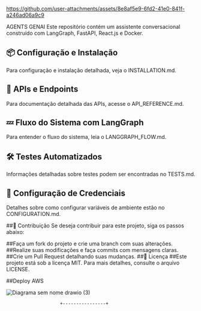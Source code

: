 https://github.com/user-attachments/assets/8e8af5e9-6fd2-41e0-841f-a246ad06a9c9


AGENTS GENAI
Este repositório contém um assistente conversacional construído com LangGraph, FastAPI, React.js e Docker.

## 📦 Configuração e Instalação
Para configuração e instalação detalhada, veja o INSTALLATION.md.

## 🚀 APIs e Endpoints
Para documentação detalhada das APIs, acesse o API_REFERENCE.md.

## 💤 Fluxo do Sistema com LangGraph
Para entender o fluxo do sistema, leia o LANGGRAPH_FLOW.md.

## 🛠 Testes Automatizados
Informações detalhadas sobre testes podem ser encontradas no TESTS.md.

## 🔐 Configuração de Credenciais
Detalhes sobre como configurar variáveis de ambiente estão no CONFIGURATION.md.

##🤝 Contribuição
Se deseja contribuir para este projeto, siga os passos abaixo:

##Faça um fork do projeto e crie uma branch com suas alterações.
##Realize suas modificações e faça commits com mensagens claras.
##Crie um Pull Request detalhando suas mudanças.
##🐝 Licença
##Este projeto está sob a licença MIT. Para mais detalhes, consulte o arquivo LICENSE.

##Deploy AWS

![Diagrama sem nome drawio (3)](https://github.com/user-attachments/assets/9de71365-cf39-4421-835e-153cb9ea60f9)




 
                        +----------------+   


